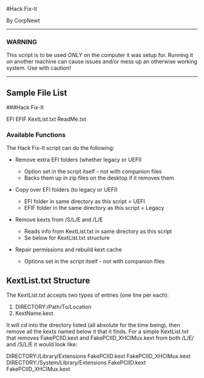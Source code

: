 #Hack Fix-It

By CorpNewt


----------------------------------------------------------------------------------

### WARNING ###

This script is to be used *ONLY* on the computer it was setup for.  Running it on another machine can cause issues and/or mess up an otherwise working system.  Use with caution!

----------------------------------------------------------------------------------


## Sample File List

###Hack Fix-It

EFI
EFIF
KextList.txt
ReadMe.txt


### Available Functions

The Hack Fix-It script can do the following:

* Remove extra EFI folders (whether legacy or UEFI)
  * Option set in the script itself - not with companion files
  * Backs them up in zip files on the desktop if it removes them

* Copy over EFI folders (to legacy or UEFI)
  * EFI folder in same directory as this script = UEFI
  * EFIF folder in the same directory as this script = Legacy

* Remove kexts from /S/L/E and /L/E
  * Reads info from KextList.txt in same directory as this script
  * Se below for KextList.txt structure

* Repair permissions and rebuild kext cache
  * Options set in the script itself - not with companion files


## KextList.txt Structure

The KextList.txt accepts two types of entries (one line per each):

1. DIRECTORY:/Path/To/Location
2. KextName.kext

It will cd into the directory listed (all absolute for the time being), then remove all the kexts named below it that it finds.  For a simple KextList.txt that removes FakePCIID.kext and FakePCIID_XHCIMux.kext from both /L/E/ and /S/L/E it would look like:

DIRECTORY:/Library/Extensions
FakePCIID.kext
FakePCIID_XHCIMux.kext
DIRECTORY:/System/Library/Extensions
FakePCIID.kext
FakePCIID_XHCIMux.kext
